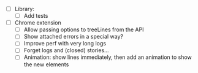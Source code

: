 - [ ] Library:
    + [ ] Add tests

- [ ] Chrome extension
    + [ ] Allow passing options to treeLines from the API
    + [ ] Show attached errors in a special way?
    + [ ] Improve perf with very long logs
    - [ ] Forget logs and (closed) stories...
    - [ ] Animation: show lines immediately, then add an animation to show the new elements
